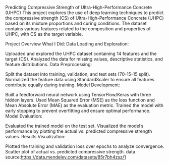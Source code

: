 Predicting Compressive Strength of Ultra-High-Performance Concrete (UHPC)
This project explores the use of deep learning techniques to predict the compressive strength (CS) of Ultra-High-Performance Concrete (UHPC) based on its mixture proportions and curing conditions. The dataset contains various features related to the composition and properties of UHPC, with CS as the target variable.

Project Overview
What I Did:
Data Loading and Exploration:

Uploaded and explored the UHPC dataset containing 14 features and the target (CS).
Analyzed the data for missing values, descriptive statistics, and feature distributions.
Data Preprocessing:

Split the dataset into training, validation, and test sets (70-15-15 split).
Normalized the feature data using StandardScaler to ensure all features contribute equally during training.
Model Development:

Built a feedforward neural network using TensorFlow/Keras with three hidden layers.
Used Mean Squared Error (MSE) as the loss function and Mean Absolute Error (MAE) as the evaluation metric.
Trained the model with early stopping to prevent overfitting and ensure optimal performance.
Model Evaluation:

Evaluated the trained model on the test set.
Visualized the model’s performance by plotting the actual vs. predicted compressive strength values.
Results Visualization:

Plotted the training and validation loss over epochs to analyze convergence.
Scatter plot of actual vs. predicted compressive strength.
data source:https://data.mendeley.com/datasets/85r7bh4zsz/1

